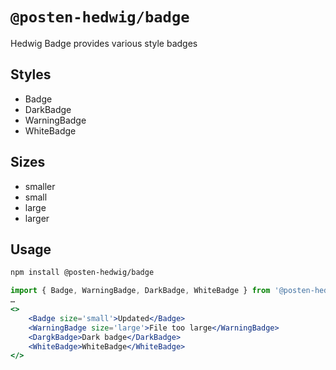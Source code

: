 # `@posten-hedwig/badge`

Hedwig Badge provides various style badges

## Styles

- Badge
- DarkBadge
- WarningBadge
- WhiteBadge

## Sizes

- smaller
- small
- large
- larger

## Usage

```bash
npm install @posten-hedwig/badge
```

```jsx
import { Badge, WarningBadge, DarkBadge, WhiteBadge } from '@posten-hedwig/badge'
…
<>
    <Badge size='small'>Updated</Badge>
    <WarningBadge size='large'>File too large</WarningBadge>
    <DargkBadge>Dark badge</DarkBadge>
    <WhiteBadge>WhiteBadge</WhiteBadge>
</>
```
